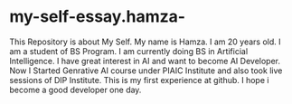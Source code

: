 # my-self-essay.hamza-
This Repository is about My Self.
My name is Hamza.
I am 20 years old.
I am a student of BS Program.
I am currently doing BS in Artificial Intelligence.
I have great interest in AI and want to become AI Developer.
Now I Started Genrative AI course under PIAIC Institute and also took live sessions of DIP Institute.
This is my first experience at github.
I hope i become a good developer one day.
